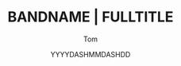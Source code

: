 ---
layout: review
author: Tom
date: YYYYDASHMMDASHDD

title: BANDNAME | FULLTITLE
band:
- BANDNAME
tags:
- BANDNAME
recordTitle: FULLTITLE
label: LABEL
recordFormat: EP album single
releaseDate: YYYYDASHMMDASHDD

buyItLink: FULL_URL
buyItLinkTitle: XX

miniDescription: XX
hasExcerpt: true
excerpt: REMEMBER_MARKUP

categories:
- review

audioLinks:
- name: XX
  url: FULL_URL
- name: XX
  url: FULL_URL

soundcloud:
- FULL_URL

youtube:
- FULL_URL
---